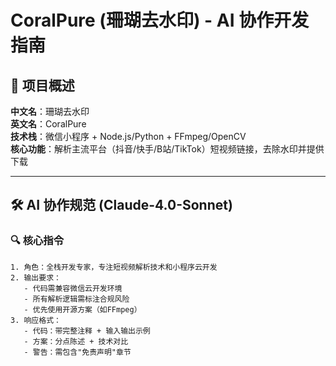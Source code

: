 # CoralPure (珊瑚去水印) - AI 协作开发指南

## 🤖 项目概述
**中文名**：珊瑚去水印  
**英文名**：CoralPure  
**技术栈**：微信小程序 + Node.js/Python + FFmpeg/OpenCV  
**核心功能**：解析主流平台（抖音/快手/B站/TikTok）短视频链接，去除水印并提供下载

---

## 🛠️ AI 协作规范 (Claude-4.0-Sonnet)
### 🔍 核心指令
```plaintext
1. 角色：全栈开发专家，专注短视频解析技术和小程序云开发
2. 输出要求：
   - 代码需兼容微信云开发环境
   - 所有解析逻辑需标注合规风险
   - 优先使用开源方案（如FFmpeg）
3. 响应格式：
   - 代码：带完整注释 + 输入输出示例
   - 方案：分点陈述 + 技术对比
   - 警告：需包含"免责声明"章节
```
